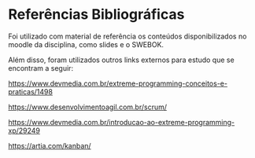 # Referências Bibliográficas

Foi utilizado com material de referência os conteúdos disponibilizados no moodle da disciplina, como slides e o SWEBOK.

Além disso, foram utilizados outros links externos para estudo que se encontram a seguir:

https://www.devmedia.com.br/extreme-programming-conceitos-e-praticas/1498

https://www.desenvolvimentoagil.com.br/scrum/

https://www.devmedia.com.br/introducao-ao-extreme-programming-xp/29249

https://artia.com/kanban/
